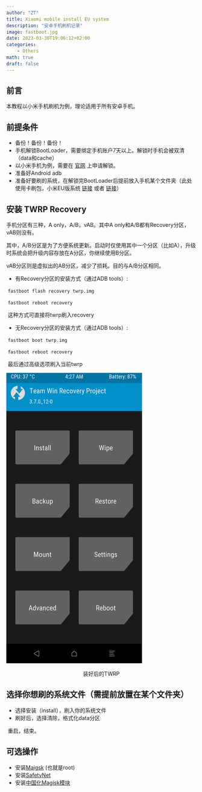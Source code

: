 ```yaml
---
author: "ZT"
title: Xiaomi mobile install EU system
description: "安卓手机刷机记录"
image: fastboot.jpg
date: 2023-03-30T19:06:12+02:00
categories:
    - Others
math: true
draft: false
---
```


## 前言

本教程以小米手机刷机为例，理论适用于所有安卓手机。



## 前提条件 

- 备份！备份！备份！
- 手机解锁BootLoader，需要绑定手机账户7天以上。解锁时手机会被双清（data和cache）
- 以小米手机为例，需要在 [官网](https://www.miui.com/unlock/) 上申请解锁。
- 准备好Android adb
- 准备好要刷的系统，在解锁完BootLoader后提前放入手机某个文件夹（此处使用卡刷包，小米EU版系统 [链接](https://xiaomi.eu/) 或者 [链接](https://xiaomirom.com/rom/)）



## 安装 TWRP Recovery

手机分区有三种，A only，A/B，vAB。其中A only和A/B都有Recovery分区，vAB则没有。

其中，A/B分区是为了方便系统更新。启动时仅使用其中一个分区（比如A），升级时系统会把升级内容存放在A分区，你继续使用B分区。

vAB分区则是虚拟出的AB分区，减少了损耗。目的与A/B分区相同。

- 有Recovery分区的安装方式（通过ADB tools）:

​		```fastboot flash recovery twrp.img``` 

​		```fastboot reboot recovery```

​		这种方式可直接将twrp刷入recovery

- 无Recovery分区的安装方式（通过ADB tools）:

​		```fastboot boot twrp.img``` 

​		```fastboot reboot recovery```

​		最后通过高级选项刷入当前twrp

![](TWRP.png)

<center>装好后的TWRP</center>



## 选择你想刷的系统文件（需提前放置在某个文件夹）

- 选择安装（install），刷入你的系统文件
- 刷好后，选择清除，格式化data分区

​	重启，结束。



## 可选操作

- 安装[Maigsk](https://github.com/topjohnwu/Magisk) (也就是root)
- 安装[SafetyNet](https://github.com/kdrag0n/safetynet-fix)
- 安装[中国化Magisk模块](https://github.com/MinaMichita/MiuiEULocalizationToolsBox)
